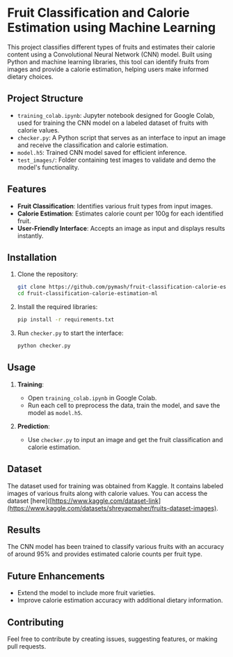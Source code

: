 # Fruit Classification and Calorie Estimation using Machine Learning

This project classifies different types of fruits and estimates their calorie content using a Convolutional Neural Network (CNN) model. Built using Python and machine learning libraries, this tool can identify fruits from images and provide a calorie estimation, helping users make informed dietary choices.

## Project Structure

- `training_colab.ipynb`: Jupyter notebook designed for Google Colab, used for training the CNN model on a labeled dataset of fruits with calorie values.
- `checker.py`: A Python script that serves as an interface to input an image and receive the classification and calorie estimation.
- `model.h5`: Trained CNN model saved for efficient inference.
- `test_images/`: Folder containing test images to validate and demo the model's functionality.

## Features

- **Fruit Classification**: Identifies various fruit types from input images.
- **Calorie Estimation**: Estimates calorie count per 100g for each identified fruit.
- **User-Friendly Interface**: Accepts an image as input and displays results instantly.

## Installation

1. Clone the repository:
    ```bash
    git clone https://github.com/pymash/fruit-classification-calorie-estimation-ml.git
    cd fruit-classification-calorie-estimation-ml
    ```

2. Install the required libraries:
    ```bash
    pip install -r requirements.txt
    ```

3. Run `checker.py` to start the interface:
    ```bash
    python checker.py
    ```

## Usage

1. **Training**:
   - Open `training_colab.ipynb` in Google Colab.
   - Run each cell to preprocess the data, train the model, and save the model as `model.h5`.

2. **Prediction**:
   - Use `checker.py` to input an image and get the fruit classification and calorie estimation.

## Dataset

The dataset used for training was obtained from Kaggle. It contains labeled images of various fruits along with calorie values. You can access the dataset [here]([https://www.kaggle.com/dataset-link](https://www.kaggle.com/datasets/shreyapmaher/fruits-dataset-images).

## Results

The CNN model has been trained to classify various fruits with an accuracy of around 95% and provides estimated calorie counts per fruit type.

## Future Enhancements

- Extend the model to include more fruit varieties.
- Improve calorie estimation accuracy with additional dietary information.

## Contributing

Feel free to contribute by creating issues, suggesting features, or making pull requests.

